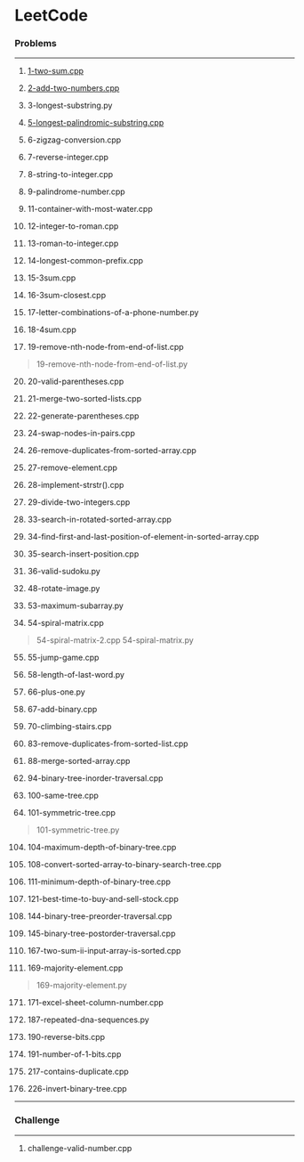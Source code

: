 # LeetCode
### Problems
---
1. [1-two-sum.cpp](https://github.com/kimjiwon-me/leetcode/blob/main/cpp/1-two-sum.cpp)

2. [2-add-two-numbers.cpp](https://github.com/kimjiwon-me/leetcode/blob/main/cpp/2-add-two-numbers.cpp)

3. 3-longest-substring.py

5. [5-longest-palindromic-substring.cpp](https://github.com/kimjiwon-me/leetcode/blob/main/cpp/5-longest-palindromic-substring.cpp)

6. 6-zigzag-conversion.cpp

7. 7-reverse-integer.cpp

8. 8-string-to-integer.cpp

9. 9-palindrome-number.cpp

11. 11-container-with-most-water.cpp

12. 12-integer-to-roman.cpp

13. 13-roman-to-integer.cpp

14. 14-longest-common-prefix.cpp

15. 15-3sum.cpp

16. 16-3sum-closest.cpp

17. 17-letter-combinations-of-a-phone-number.py

18. 18-4sum.cpp

19. 19-remove-nth-node-from-end-of-list.cpp
> 19-remove-nth-node-from-end-of-list.py

20. 20-valid-parentheses.cpp

21. 21-merge-two-sorted-lists.cpp

22. 22-generate-parentheses.cpp

24. 24-swap-nodes-in-pairs.cpp

26. 26-remove-duplicates-from-sorted-array.cpp

27. 27-remove-element.cpp

28. 28-implement-strstr().cpp

29. 29-divide-two-integers.cpp

33. 33-search-in-rotated-sorted-array.cpp

34. 34-find-first-and-last-position-of-element-in-sorted-array.cpp

35. 35-search-insert-position.cpp

36. 36-valid-sudoku.py

48. 48-rotate-image.py

53. 53-maximum-subarray.py

54. 54-spiral-matrix.cpp
> 54-spiral-matrix-2.cpp
> 54-spiral-matrix.py

55. 55-jump-game.cpp

58. 58-length-of-last-word.py

66. 66-plus-one.py

67. 67-add-binary.cpp

70. 70-climbing-stairs.cpp

83. 83-remove-duplicates-from-sorted-list.cpp

88. 88-merge-sorted-array.cpp

94. 94-binary-tree-inorder-traversal.cpp

100. 100-same-tree.cpp

101. 101-symmetric-tree.cpp
> 101-symmetric-tree.py

104. 104-maximum-depth-of-binary-tree.cpp

108. 108-convert-sorted-array-to-binary-search-tree.cpp

111. 111-minimum-depth-of-binary-tree.cpp

121. 121-best-time-to-buy-and-sell-stock.cpp

144. 144-binary-tree-preorder-traversal.cpp

145. 145-binary-tree-postorder-traversal.cpp

167. 167-two-sum-ii-input-array-is-sorted.cpp

169. 169-majority-element.cpp
> 169-majority-element.py

171. 171-excel-sheet-column-number.cpp

187. 187-repeated-dna-sequences.py

190. 190-reverse-bits.cpp

191. 191-number-of-1-bits.cpp

217. 217-contains-duplicate.cpp

226. 226-invert-binary-tree.cpp


---
### Challenge
---
1. challenge-valid-number.cpp
